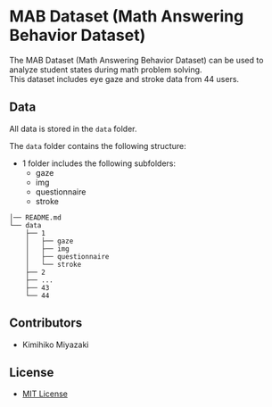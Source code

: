# MAB Dataset (Math Answering Behavior Dataset)
The MAB Dataset (Math Answering Behavior Dataset) can be used to analyze student states during math problem solving.  
This dataset includes eye gaze and stroke data from 44 users.


## Data
All data is stored in the `data` folder.

The `data` folder contains the following structure:
- 1 folder includes the following subfolders:
    - gaze
    - img
    - questionnaire
    - stroke
```
│── README.md
└── data
    ├── 1
    │   ├── gaze
    │   ├── img
    │   ├── questionnaire
    │   └── stroke
    ├── 2
    ├── ...
    ├── 43
    └── 44
```

## Contributors
- Kimihiko Miyazaki

## License
- [MIT License](./LICENSE)
